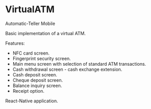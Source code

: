 # VirtualATM
Automatic-Teller Mobile

Basic implementation of a virtual ATM.<br />

Features:
- NFC card screen.
- Fingerprint security screen.
- Main menu screen with selection of standard ATM transactions.
- Cash withdrawal screen - cash exchange extension.
- Cash deposit screen.
- Cheque deposit screen.
- Balance inquiry screen.
- Receipt option.

React-Native application.<br />
